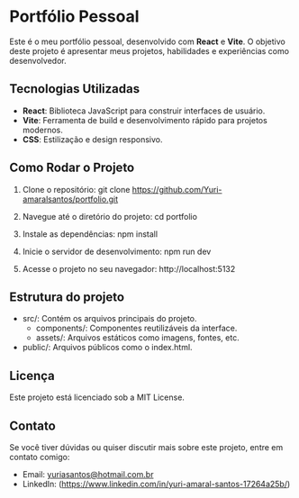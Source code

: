 # Portfólio Pessoal

Este é o meu portfólio pessoal, desenvolvido com **React** e **Vite**. O objetivo deste projeto é apresentar meus projetos, habilidades e experiências como desenvolvedor.

## Tecnologias Utilizadas
- **React**: Biblioteca JavaScript para construir interfaces de usuário.
- **Vite**: Ferramenta de build e desenvolvimento rápido para projetos modernos.
- **CSS**: Estilização e design responsivo.

## Como Rodar o Projeto

1. Clone o repositório:
   git clone https://github.com/Yuri-amaralsantos/portfolio.git
   
2. Navegue até o diretório do projeto:
cd portfolio

3. Instale as dependências:
npm install

4. Inicie o servidor de desenvolvimento:
npm run dev

5. Acesse o projeto no seu navegador:
http://localhost:5132

## Estrutura do projeto
- src/: Contém os arquivos principais do projeto.
  - components/: Componentes reutilizáveis da interface.
  - assets/: Arquivos estáticos como imagens, fontes, etc.
- public/: Arquivos públicos como o index.html.

## Licença
Este projeto está licenciado sob a MIT License.

## Contato
Se você tiver dúvidas ou quiser discutir mais sobre este projeto, entre em contato comigo:

- Email: yuriasantos@hotmail.com.br
- LinkedIn: (https://www.linkedin.com/in/yuri-amaral-santos-17264a25b/)


